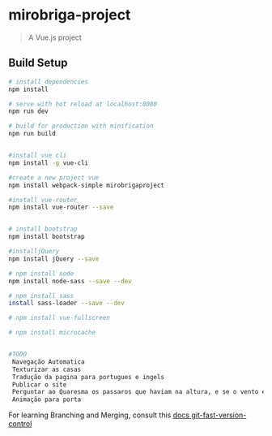 # mirobriga-project

> A Vue.js project

## Build Setup

``` bash
# install dependencies
npm install

# serve with hot reload at localhost:8080
npm run dev

# build for production with minification
npm run build


#install vue cli
npm install -g vue-cli  

#create a new project vue
npm install webpack-simple mirobrigaproject

#install vue-router 
npm install vue-router --save


# install bootstrap
npm install bootstrap

#installjQuery
npm install jQuery --save 

# npm install node
npm install node-sass --save --dev

# npm install sass
install sass-loader --save --dev

# npm install vue-fullscreen

# npm install microcache


#TODO
 Navegação Automatica
 Texturizar as casas 
 Tradução da pagina para portugues e ingels
 Publicar o site
 Perguntar ao Quaresma os passaros que haviam na altura, e se o vento era forte ou nao
 Animação para porta
```
For learning Branching and Merging, consult this [docs git-fast-version-control](https://git-scm.com/book/pt-br/v2/Git-Branching-Basic-Branching-and-Merging)
